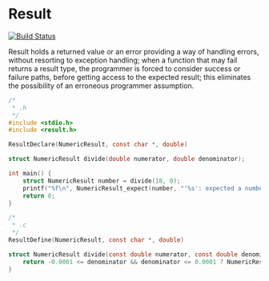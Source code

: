 # Result

[![Build Status](https://travis-ci.org/daddinuz/result.svg?branch=master)](https://travis-ci.org/daddinuz/result)

Result holds a returned value or an error providing a way of handling errors, without resorting to exception handling;
when a function that may fail returns a result type, the programmer is forced to consider success or failure paths,
before getting access to the expected result; this eliminates the possibility of an erroneous programmer assumption.

```c
/*
 * .h
 */
#include <stdio.h>
#include <result.h>

ResultDeclare(NumericResult, const char *, double)

struct NumericResult divide(double numerator, double denominator);

int main() {
    struct NumericResult number = divide(18, 0);
    printf("%f\n", NumericResult_expect(number, "'%s': expected a number", __TRACE__));
    return 0;
}

/*
 * .c
 */
ResultDefine(NumericResult, const char *, double)

struct NumericResult divide(const double numerator, const double denominator) {
    return -0.0001 <= denominator && denominator <= 0.0001 ? NumericResult_err("division by zero") : NumericResult_ok(numerator / denominator);
}
```
